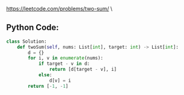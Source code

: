 <https://leetcode.com/problems/two-sum/> \

## Python Code:
```python
class Solution:
    def twoSum(self, nums: List[int], target: int) -> List[int]:
        d = {}
        for i, v in enumerate(nums):
            if target - v in d:
                return [d[target - v], i]
            else:
                d[v] = i
        return [-1, -1]
```
